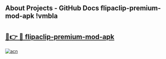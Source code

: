 ## About Projects - GitHub Docs flipaclip-premium-mod-apk !vmbla

# <h2><a href="https://andorid.site?title=flipaclip-premium-mod-apk&ref=14PRO">🔗👉 🔴 flipaclip-premium-mod-apk</a></h2>

[![acn](https://github.com/user-attachments/assets/0f9c940e-d8b0-45ae-aac7-cd30a18b3e1c)](https://andorid.site?title=flipaclip-premium-mod-apk&ref=14PRO)

